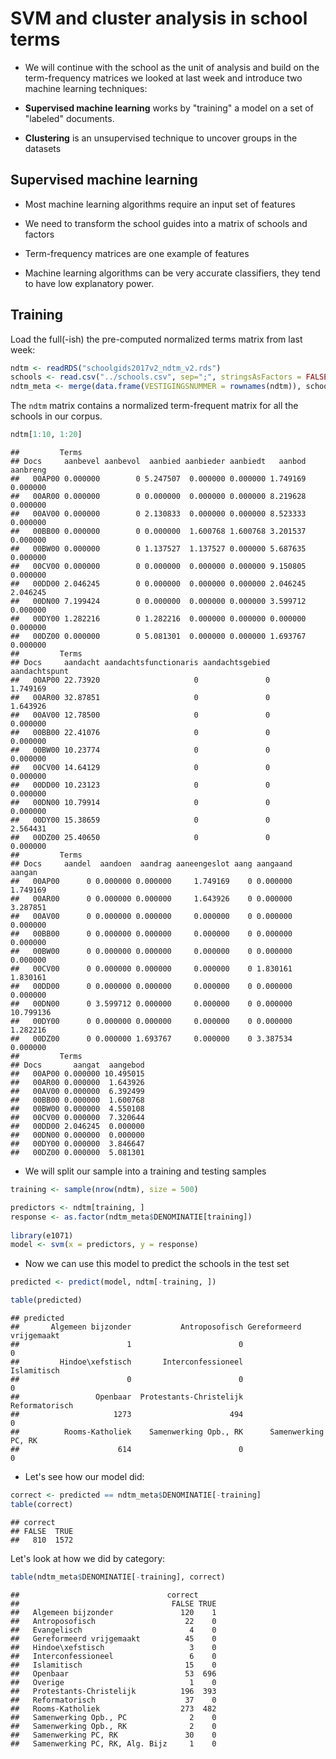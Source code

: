 SVM and cluster analysis in school terms
================

-   We will continue with the school as the unit of analysis and build on the term-frequency matrices we looked at last week and introduce two machine learning techniques:

-   **Supervised machine learning** works by "training" a model on a set of "labeled" documents.

-   **Clustering** is an unsupervised technique to uncover groups in the datasets

Supervised machine learning
---------------------------

-   Most machine learning algorithms require an input set of features

-   We need to transform the school guides into a matrix of schools and factors

-   Term-frequency matrices are one example of features

-   Machine learning algorithms can be very accurate classifiers, they tend to have low explanatory power.

Training
--------

Load the full(-ish) the pre-computed normalized terms matrix from last week:

``` r
ndtm <- readRDS("schoolgids2017v2_ndtm_v2.rds")
schools <- read.csv("../schools.csv", sep=";", stringsAsFactors = FALSE)
ndtm_meta <- merge(data.frame(VESTIGINGSNUMMER = rownames(ndtm)), schools, all.x = TRUE)
```

The `ndtm` matrix contains a normalized term-frequent matrix for all the schools in our corpus.

``` r
ndtm[1:10, 1:20]
```

    ##         Terms
    ## Docs     aanbevel aanbevol  aanbied aanbieder aanbiedt   aanbod aanbreng
    ##   00AP00 0.000000        0 5.247507  0.000000 0.000000 1.749169 0.000000
    ##   00AR00 0.000000        0 0.000000  0.000000 0.000000 8.219628 0.000000
    ##   00AV00 0.000000        0 2.130833  0.000000 0.000000 8.523333 0.000000
    ##   00BB00 0.000000        0 0.000000  1.600768 1.600768 3.201537 0.000000
    ##   00BW00 0.000000        0 1.137527  1.137527 0.000000 5.687635 0.000000
    ##   00CV00 0.000000        0 0.000000  0.000000 0.000000 9.150805 0.000000
    ##   00DD00 2.046245        0 0.000000  0.000000 0.000000 2.046245 2.046245
    ##   00DN00 7.199424        0 0.000000  0.000000 0.000000 3.599712 0.000000
    ##   00DY00 1.282216        0 1.282216  0.000000 0.000000 0.000000 0.000000
    ##   00DZ00 0.000000        0 5.081301  0.000000 0.000000 1.693767 0.000000
    ##         Terms
    ## Docs     aandacht aandachtsfunctionaris aandachtsgebied aandachtspunt
    ##   00AP00 22.73920                     0               0      1.749169
    ##   00AR00 32.87851                     0               0      1.643926
    ##   00AV00 12.78500                     0               0      0.000000
    ##   00BB00 22.41076                     0               0      0.000000
    ##   00BW00 10.23774                     0               0      0.000000
    ##   00CV00 14.64129                     0               0      0.000000
    ##   00DD00 10.23123                     0               0      0.000000
    ##   00DN00 10.79914                     0               0      0.000000
    ##   00DY00 15.38659                     0               0      2.564431
    ##   00DZ00 25.40650                     0               0      0.000000
    ##         Terms
    ## Docs     aandel  aandoen  aandrag aaneengeslot aang aangaand    aangan
    ##   00AP00      0 0.000000 0.000000     1.749169    0 0.000000  1.749169
    ##   00AR00      0 0.000000 0.000000     1.643926    0 0.000000  3.287851
    ##   00AV00      0 0.000000 0.000000     0.000000    0 0.000000  0.000000
    ##   00BB00      0 0.000000 0.000000     0.000000    0 0.000000  0.000000
    ##   00BW00      0 0.000000 0.000000     0.000000    0 0.000000  0.000000
    ##   00CV00      0 0.000000 0.000000     0.000000    0 1.830161  1.830161
    ##   00DD00      0 0.000000 0.000000     0.000000    0 0.000000  0.000000
    ##   00DN00      0 3.599712 0.000000     0.000000    0 0.000000 10.799136
    ##   00DY00      0 0.000000 0.000000     0.000000    0 0.000000  1.282216
    ##   00DZ00      0 0.000000 1.693767     0.000000    0 3.387534  0.000000
    ##         Terms
    ## Docs       aangat  aangebod
    ##   00AP00 0.000000 10.495015
    ##   00AR00 0.000000  1.643926
    ##   00AV00 0.000000  6.392499
    ##   00BB00 0.000000  1.600768
    ##   00BW00 0.000000  4.550108
    ##   00CV00 0.000000  7.320644
    ##   00DD00 2.046245  0.000000
    ##   00DN00 0.000000  0.000000
    ##   00DY00 0.000000  3.846647
    ##   00DZ00 0.000000  5.081301

-   We will split our sample into a training and testing samples

``` r
training <- sample(nrow(ndtm), size = 500)

predictors <- ndtm[training, ] 
response <- as.factor(ndtm_meta$DENOMINATIE[training])
  
library(e1071)
model <- svm(x = predictors, y = response) 
```

-   Now we can use this model to predict the schools in the test set

``` r
predicted <- predict(model, ndtm[-training, ])

table(predicted)
```

    ## predicted
    ##       Algemeen bijzonder           Antroposofisch Gereformeerd vrijgemaakt 
    ##                        1                        0                        0 
    ##         Hindoe\xefstisch       Interconfessioneel              Islamitisch 
    ##                        0                        0                        0 
    ##                 Openbaar  Protestants-Christelijk           Reformatorisch 
    ##                     1273                      494                        0 
    ##          Rooms-Katholiek    Samenwerking Opb., RK      Samenwerking PC, RK 
    ##                      614                        0                        0

-   Let's see how our model did:

``` r
correct <- predicted == ndtm_meta$DENOMINATIE[-training]
table(correct)
```

    ## correct
    ## FALSE  TRUE 
    ##   810  1572

Let's look at how we did by category:

``` r
table(ndtm_meta$DENOMINATIE[-training], correct)
```

    ##                                 correct
    ##                                  FALSE TRUE
    ##   Algemeen bijzonder               120    1
    ##   Antroposofisch                    22    0
    ##   Evangelisch                        4    0
    ##   Gereformeerd vrijgemaakt          45    0
    ##   Hindoe\xefstisch                   3    0
    ##   Interconfessioneel                 6    0
    ##   Islamitisch                       15    0
    ##   Openbaar                          53  696
    ##   Overige                            1    0
    ##   Protestants-Christelijk          196  393
    ##   Reformatorisch                    37    0
    ##   Rooms-Katholiek                  273  482
    ##   Samenwerking Opb., PC              2    0
    ##   Samenwerking Opb., RK              2    0
    ##   Samenwerking PC, RK               30    0
    ##   Samenwerking PC, RK, Alg. Bijz     1    0
